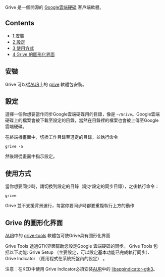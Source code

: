 Grive 是一個開源的 [Google雲端硬碟](http://en.wikipedia.org/wiki/Google_Drive) 客戶端軟體。

## Contents

*   [1 安裝](#.E5.AE.89.E8.A3.9D)
*   [2 設定](#.E8.A8.AD.E5.AE.9A)
*   [3 使用方式](#.E4.BD.BF.E7.94.A8.E6.96.B9.E5.BC.8F)
*   [4 Grive 的圖形化界面](#Grive_.E7.9A.84.E5.9C.96.E5.BD.A2.E5.8C.96.E7.95.8C.E9.9D.A2)

## 安裝

Grive 可以從[AUR](/index.php/AUR "AUR")上的 [grive](https://aur.archlinux.org/packages/grive/) 軟體包安裝。

## 設定

選擇一個你想要當作同步Google雲端硬碟用的目錄，像是 `~/Grive`。Google雲端硬碟上的檔案會被下載至設定的目錄，當然在目錄裡的檔案也會被上傳至Google雲端硬碟。

在終端機畫面中，切換工作目錄至選定的目錄，並執行命令

```
grive -a

```

然後跟從畫面中指示設定。

## 使用方式

當你想要同步時，請切換到設定的目錄（剛才設定的同步目錄），之後執行命令：

```
grive

```

Grive 並不支援背景運行，每當你要同步時都要重複執行上方的動作

## Grive 的圖形化界面

[AUR](/index.php/AUR "AUR")中的 [grive-tools](https://aur.archlinux.org/packages/grive-tools/) 軟體包可使Grive具有圖形化界面

Grive Tools 透過GTK界面幫助您設定Google 雲端硬碟的同步。 Grive Tools 包括以下功能: Grive Setup （主要設定，可以設定基本功能已完成執行同步）、 Grive Indicator （應用程式在系統托盤內的設定） 。

注意：在KED中使用 Grive Indicator必須安裝[AUR](/index.php/AUR "AUR")中的 [libappindicator-gtk3](https://aur.archlinux.org/packages/libappindicator-gtk3/)。